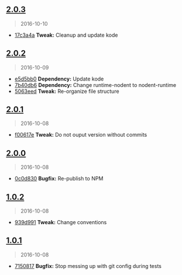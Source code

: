 <a name="2.0.3"></a>
## [2.0.3](https://github.com/simondegraeve/conventional-changelog-saya/compare/v2.0.2...v2.0.3)
> 2016-10-10

* [17c3a4a](https://github.com/simondegraeve/conventional-changelog-saya/commit/17c3a4a) **Tweak:** Cleanup and update kode

<a name="2.0.2"></a>
## [2.0.2](https://github.com/simondegraeve/conventional-changelog-saya/compare/v2.0.1...v2.0.2)
> 2016-10-09

* [e5d5bb0](https://github.com/simondegraeve/conventional-changelog-saya/commit/e5d5bb0) **Dependency:** Update kode
* [7b40db6](https://github.com/simondegraeve/conventional-changelog-saya/commit/7b40db6) **Dependency:** Change runtime-nodent to nodent-runtime
* [5063eed](https://github.com/simondegraeve/conventional-changelog-saya/commit/5063eed) **Tweak:** Re-organize file structure

<a name="2.0.1"></a>
## [2.0.1](https://github.com/simondegraeve/conventional-changelog-saya/compare/v2.0.0...v2.0.1)
> 2016-10-08

* [f00617e](https://github.com/simondegraeve/conventional-changelog-saya/commit/f00617e) **Tweak:** Do not ouput version without commits

<a name="2.0.0"></a>
## [2.0.0](https://github.com/simondegraeve/conventional-changelog-saya/compare/v1.0.3...v2.0.0)
> 2016-10-08

* [0c0d830](https://github.com/simondegraeve/conventional-changelog-saya/commit/0c0d830) **Bugfix:** Re-publish to NPM

<a name="1.0.2"></a>
## [1.0.2](https://github.com/simondegraeve/conventional-changelog-saya/compare/v1.0.1...v1.0.2)
> 2016-10-08

* [939d991](https://github.com/simondegraeve/conventional-changelog-saya/commit/939d991) **Tweak:** Change conventions

<a name="1.0.1"></a>
## [1.0.1](https://github.com/simondegraeve/conventional-changelog-saya/compare/v1.0.0...v1.0.1)
> 2016-10-08

* [7150817](https://github.com/simondegraeve/conventional-changelog-saya/commit/7150817) **Bugfix:** Stop messing up with git config during tests

